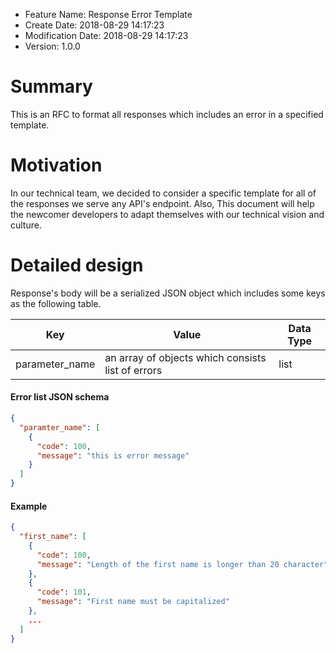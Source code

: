 - Feature Name: Response Error Template
- Create Date: 2018-08-29 14:17:23
- Modification Date: 2018-08-29 14:17:23
- Version: 1.0.0

# Summary
This is an RFC to format all responses which includes an error in a specified template.

# Motivation
In our technical team, we decided to consider a specific template for all of the responses we serve any API's endpoint. Also, This document will help the newcomer developers to adapt themselves with our technical vision and culture.

# Detailed design
Response's body will be a serialized JSON object which includes some keys as the following table.

| Key            | Value                                             | Data Type |
|----------------|---------------------------------------------------|-----------|
| parameter_name | an array of objects which consists list of errors | list      |

#### Error list JSON schema
```json
{
  "paramter_name": [
    {
      "code": 100,
      "message": "this is error message"
    }
  ]
}
```


#### Example
```json
{
  "first_name": [
    {
      "code": 100,
      "message": "Length of the first name is longer than 20 character"
    },
    {
      "code": 101,
      "message": "First name must be capitalized"
    },
    ...
  ]
}
```
